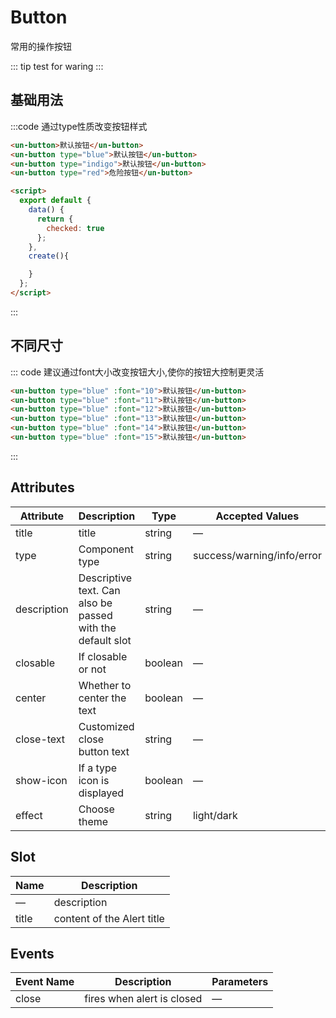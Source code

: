 <style>
  .un-button{
    margin:8px;
  }
</style>
<script>//这里为javascript内容

export default {
  data(){
    return{
      
    }
  },
  created(){
    console.log('sssdssdfsdf')
  }
}
</script>

# Button

常用的操作按钮

::: tip
  test for waring
:::
## 基础用法

:::code 通过type性质改变按钮样式
```html
<un-button>默认按钮</un-button>
<un-button type="blue">默认按钮</un-button>
<un-button type="indigo">默认按钮</un-button>
<un-button type="red">危险按钮</un-button>

<script>
  export default {
    data() {
      return {
        checked: true
      };
    },
    create(){

    }
  };
</script>
```
:::
## 不同尺寸

::: code 建议通过font大小改变按钮大小,使你的按钮大控制更灵活
```html
<un-button type="blue" :font="10">默认按钮</un-button>
<un-button type="blue" :font="11">默认按钮</un-button>
<un-button type="blue" :font="12">默认按钮</un-button>
<un-button type="blue" :font="13">默认按钮</un-button>
<un-button type="blue" :font="14">默认按钮</un-button>
<un-button type="blue" :font="15">默认按钮</un-button>
```
::: 


## Attributes
| Attribute      | Description          | Type      | Accepted Values       | Default  |
|---------- |-------------- |---------- |--------------------------------  |-------- |
| title     | title         | string | — | — |
| type | Component type | string | success/warning/info/error | info |
| description | Descriptive text. Can also be passed with the default slot | string | — | — |
| closable | If closable or not | boolean | — | true |
| center | Whether to center the text | boolean | — | false |
| close-text | Customized close button text | string | — | — |
| show-icon | If a type icon is displayed | boolean | — | false |
| effect | Choose theme  | string | light/dark | light |

## Slot

| Name | Description |
|------|--------|
| — | description |
| title | content of the Alert title |

## Events
| Event Name | Description | Parameters |
|---------- |-------- |---------- |
| close | fires when alert is closed | — |

